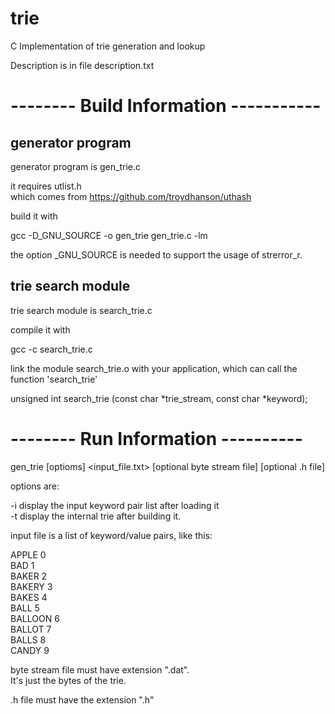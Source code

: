 # trie

C Implementation of trie generation and lookup

Description is in file description.txt

       
# -------- Build Information -----------
 
## generator program
 generator program is gen_trie.c  
 
 it requires utlist.h  
   which comes from https://github.com/troydhanson/uthash  
 
 build it with  
 
 gcc -D_GNU_SOURCE -o gen_trie gen_trie.c -lm  
 
 the option _GNU_SOURCE is needed to support the usage of strerror_r.  

## trie search module
 trie search module is search_trie.c
 
 compile it with
 
 gcc -c search_trie.c
 
 link the module search_trie.o with your application, which can
 call the function 'search_trie'
 
 unsigned int search_trie (const char *trie_stream, const char *keyword);
 
# -------- Run Information ----------

gen_trie [optioms] <input_file.txt> [optional byte stream file] [optional .h file]  

options are:  

-i  display the input keyword pair list after loading it  
-t  display the internal trie after building it.  

input file is a list of keyword/value pairs, like this:  

APPLE 0  
BAD 1  
BAKER 2  
BAKERY 3  
BAKES 4  
BALL 5  
BALLOON 6  
BALLOT 7  
BALLS 8  
CANDY 9  

byte stream file must have extension ".dat".  
It's just the bytes of the trie.  

.h file must have the extension ".h"  

